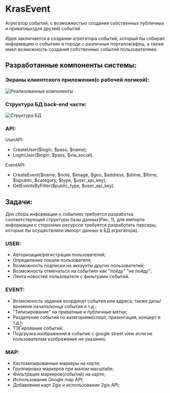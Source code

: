 # KrasEvent
Агрегатор событий, с возможностью создания собственных публичных и приватных(для друзей) событий

Идея заключается в создании агрегатора событий, который бы собирал информацию о событиях в городе с различных порталов/афиш, а также имел возможность создания собственных событий пользователями.

## Разработанные компоненты системы:
### Экраны клиентского приложения(с рабочей логикой):
![Реализованные компоненты](http://s017.radikal.ru/i422/1508/d8/c7f29e663b2e.jpg)

### Структура БД back-end части:
![Структура БД](http://s020.radikal.ru/i715/1508/f9/6ba388604aa7.png)

### API:
UserAPI:
- CreateUser($login, $pass, $name);
- LoginUser($login, $pass, $via_social).

EventAPI:
- CreateEvent($name, $note, $image, $geo, $address, $stime, $ftime, $ispublic, $category, $type, $user_api_key);
- GetEventsByFilter($public_type, $user_api_key).

## Задачи:

Для сбора информации о событиях требуется разработка соответствующей структуры базы данных(Рис. 1), для импорта информации с сторонних ресурсов требуется разработать парсеры, которые бы осуществляли импорт данных в БД агрегатора).

### USER:
- Авторизация/регистрация пользователей;
- Определение локали пользователя;
- Возможность подписки на аккаунты других пользователей;
- Возможность отмечаться на событиях как "пойду" "не пойду";
- Лента новостей пользователя с фильтрами событий.

### EVENT:
- Возможность задания координат события или адреса, также даты/времени начала/конца события и т.д.;
- "Типизирование" на приватные и публичные метки;
- Разделение событий по категориям(спорт, призентация, концерт и т.д.);
- ТЭГирование событий;
- Подгрузка изображений в событие с google street view если не пользователем изображение не указанно.

### MAP:
- Кастомизированные маркеры на карте;
- Группировка маркеров при малом масштабе;
- Фильтрация маркеров(событий) на карте;
- Использование Google map API;
- Добавление карт 2gis и использование 2gis API;

